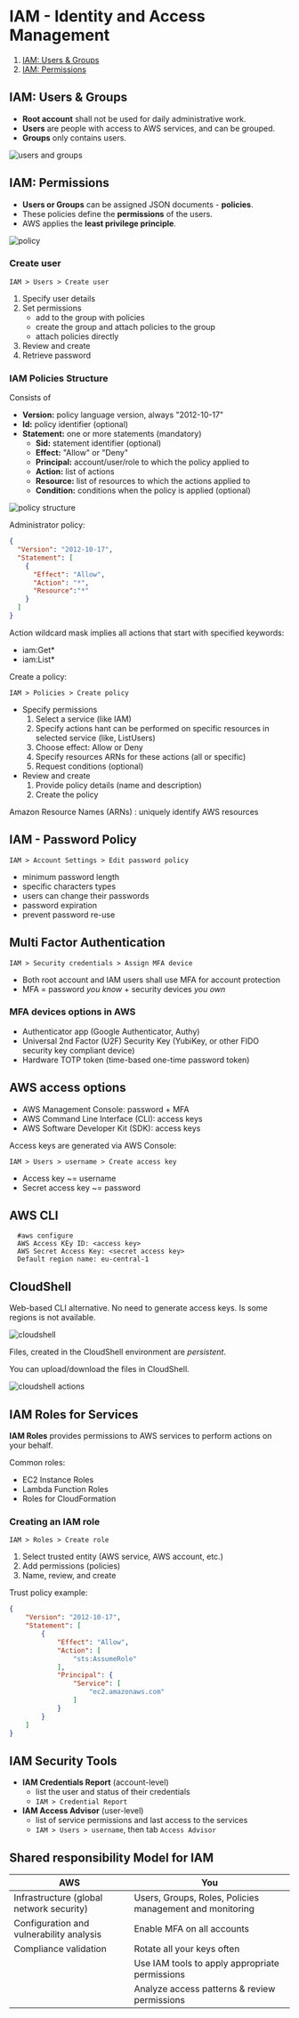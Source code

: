 # IAM - Identity and Access Management

1. [IAM: Users & Groups](#iam-users--groups)
2. [IAM: Permissions](#iam-permissions)

## IAM: Users & Groups

- **Root account** shall not be used for daily administrative work.
- **Users** are people with access to AWS services, and can be grouped.
- **Groups** only contains users.

![users and groups](img/iam_users_groups.png)

## IAM: Permissions

- **Users or Groups** can be assigned JSON documents - **policies**.
- These policies define the **permissions** of the users.
- AWS applies the **least privilege principle**.

![policy](img/iam_policy.png)

### Create user

`IAM > Users > Create user`

1. Specify user details
2. Set permissions
    - add to the group with policies
    - create the group and attach policies to the group
    - attach policies directly
3. Review and create
4. Retrieve password

### IAM Policies Structure

Consists of

- **Version:** policy language version, always "2012-10-17"
- **Id:** policy identifier (optional)
- **Statement:** one or more statements (mandatory)
  - **Sid:** statement identifier (optional)
  - **Effect:** "Allow" or "Deny"
  - **Principal:** account/user/role to which the policy applied to
  - **Action:** list of actions
  - **Resource:** list of resources to which the actions applied to
  - **Condition:** conditions when the policy is applied (optional)

![policy structure](img/iam_policy_example.png)

Administrator policy:

```json
{
  "Version": "2012-10-17",
  "Statement": [
    {
      "Effect": "Allow",
      "Action": "*",
      "Resource":"*"
    }
  ]
}
```

Action wildcard mask implies all actions that start with specified keywords:

- iam:Get*
- iam:List*

Create a policy:

`IAM > Policies > Create policy`

- Specify permissions
  1. Select a service (like IAM)
  2. Specify actions hant can be performed on specific resources in selected service (like, ListUsers)
  3. Choose effect: Allow or Deny
  4. Specify resources ARNs for these actions (all or specific)
  5. Request conditions (optional)
- Review and create
  1. Provide policy details (name and description)
  2. Create the policy

Amazon Resource Names (ARNs)
: uniquely identify AWS resources

## IAM - Password Policy

`IAM > Account Settings > Edit password policy`

- minimum password length
- specific characters types
- users can change their passwords
- password expiration
- prevent password re-use

## Multi Factor Authentication

`IAM > Security credentials > Assign MFA device`

- Both root account and IAM users shall use MFA for account protection
- MFA = password *you know* + security devices *you own*

### MFA devices options in AWS

- Authenticator app (Google Authenticator, Authy)
- Universal 2nd Factor (U2F) Security Key (YubiKey, or other FIDO security key compliant device)
- Hardware TOTP token (time-based one-time password token)

## AWS access options

- AWS Management Console: password + MFA
- AWS Command Line Interface (CLI): access keys
- AWS Software Developer Kit (SDK): access keys

Access keys are generated via AWS Console:

`IAM > Users > username > Create access key`

- Access key ~= username
- Secret access key ~= password

## AWS CLI

```
  #aws configure
  AWS Access KEy ID: <access key>
  AWS Secret Access Key: <secret access key>
  Default region name: eu-central-1
```

## CloudShell

Web-based CLI alternative. No need to generate access keys. Is some regions is not available.

![cloudshell](img/iam_cloudshell.png)

Files, created in the CloudShell environment are *persistent*.

You can upload/download the files in CloudShell.

![cloudshell actions](img/iam_cloudshell_actions.png)

## IAM Roles for Services

**IAM Roles** provides permissions to AWS services to perform actions on your behalf.

Common roles:

- EC2 Instance Roles
- Lambda Function Roles
- Roles for CloudFormation

### Creating an IAM role

`IAM > Roles > Create role`

1. Select trusted entity (AWS service, AWS account, etc.)
2. Add permissions (policies)
3. Name, review, and create

Trust policy example:

```json
{
    "Version": "2012-10-17",
    "Statement": [
        {
            "Effect": "Allow",
            "Action": [
                "sts:AssumeRole"
            ],
            "Principal": {
                "Service": [
                    "ec2.amazonaws.com"
                ]
            }
        }
    ]
}
```

## IAM Security Tools

- **IAM Credentials Report** (account-level)
  - list the user and status of their credentials
  - `IAM > Credential Report`
- **IAM Access Advisor** (user-level)
  - list of service permissions and last access to the services
  - `IAM > Users > username`, then tab `Access Advisor`

## Shared responsibility Model for IAM

| AWS | You |
| - | -|
Infrastructure (global network security) | Users, Groups, Roles, Policies management and monitoring
Configuration and vulnerability analysis | Enable MFA on all accounts
Compliance validation | Rotate all your keys often
| | Use IAM tools to apply appropriate permissions
| | Analyze access patterns & review permissions